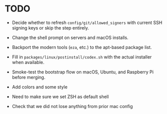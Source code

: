 # TODO

- Decide whether to refresh `config/git/allowed_signers` with current SSH signing keys or skip the step entirely.
- Change the shell prompt on servers and macOS installs.
- Backport the modern tools (`eza`, etc.) to the apt-based package list.
- Fill in `packages/linux/postinstall/codex.sh` with the actual installer when available.
- Smoke-test the bootstrap flow on macOS, Ubuntu, and Raspberry Pi before merging.
- Add colors and some style
- Need to make sure we set ZSH as default shell

- Check that we did not lose anything from prior mac config
